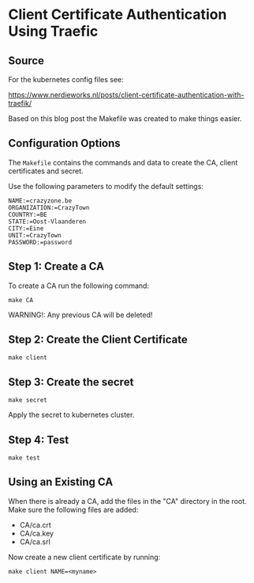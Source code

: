 # Client Certificate Authentication Using Traefic

## Source

For the kubernetes config files see:

https://www.nerdieworks.nl/posts/client-certificate-authentication-with-traefik/

Based on this blog post the Makefile was created to make things easier.

## Configuration Options

The `Makefile` contains the commands and data to create the CA, client certificates and secret.

Use the following parameters to modify the default settings:

```env
NAME:=crazyzone.be
ORGANIZATION:=CrazyTown
COUNTRY:=BE
STATE:=Oost-Vlaanderen
CITY:=Eine
UNIT:=CrazyTown
PASSWORD:=password
```

## Step 1: Create a CA

To create a CA run the following command:

```console
make CA
```

WARNING!: Any previous CA will be deleted!

## Step 2: Create the Client Certificate

```console
make client
```

## Step 3: Create the secret

```console
make secret
```

Apply the secret to kubernetes cluster.

## Step 4: Test

```console
make test
```

## Using an Existing CA

When there is already a CA, add the files in the "CA" directory in the root.  
Make sure the following files are added:

- CA/ca.crt  
- CA/ca.key  
- CA/ca.srl

Now create a new client certificate by running:

```console
make client NAME=<myname>
```